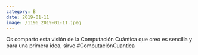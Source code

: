 ```yaml
--- 
category: B 
date: 2019-01-11 
image: /1196_2019-01-11.jpeg 
--- 
```


Os comparto esta visión de la Computación Cuántica que creo es sencilla y para una primera idea, sirve #ComputaciónCuantica